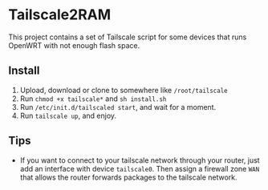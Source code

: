 # Tailscale2RAM

This project contains a set of Tailscale script for some devices that runs OpenWRT with not enough flash space.

## Install

1. Upload, download or clone to somewhere like `/root/tailscale`
2. Run `chmod +x tailscale*` and `sh install.sh`
3. Run `/etc/init.d/tailscaled start`, and wait for a moment.
4. Run `tailscale up`, and enjoy.

## Tips

- If you want to connect to your tailscale network through your router, just add an interface with device `tailscale0`. Then assign a firewall zone `WAN` that allows the router forwards packages to the tailscale network.
